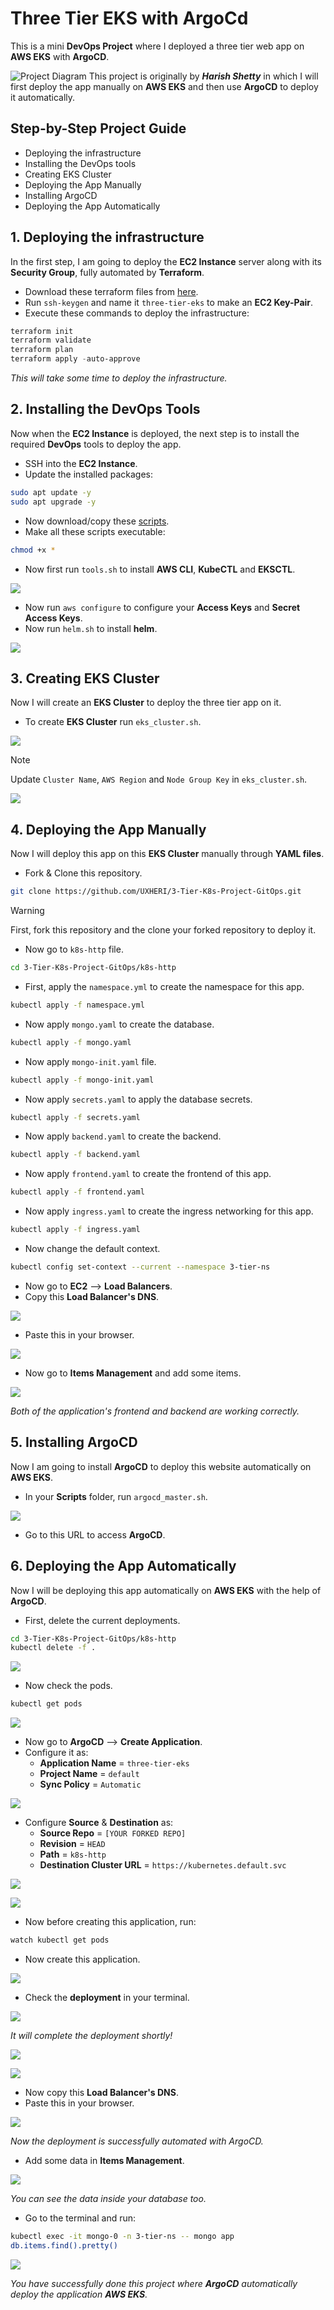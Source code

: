 
# Three Tier EKS with ArgoCd

This is a mini **DevOps Project** where I deployed a three tier web app on **AWS EKS** with **ArgoCD**.

![Project Diagram](https://github.com/UXHERI/DevOps-Projects/blob/main/Three-Tier-AWS-EKS/Images/diagram-export-9-22-2025-4_17_30-PM.png?raw=true)
This project is originally by _**Harish Shetty**_ in which I will first deploy the app manually on **AWS EKS** and then use **ArgoCD** to deploy it automatically.

## Step-by-Step Project Guide

- Deploying the infrastructure
- Installing the DevOps tools
- Creating EKS Cluster
- Deploying the App Manually
- Installing ArgoCD
- Deploying the App Automatically

## 1. Deploying the infrastructure

In the first step, I am going to deploy the **EC2 Instance** server along with its **Security Group**, fully automated by **Terraform**.

- Download these terraform files from [here](https://github.com/UXHERI/DevOps-Projects/tree/main/Three-Tier-AWS-EKS/Terraform).
- Run `ssh-keygen` and name it `three-tier-eks` to make an **EC2 Key-Pair**.
- Execute these commands to deploy the infrastructure:

```powershell
terraform init
terraform validate
terraform plan
terraform apply -auto-approve
```

_This will take some time to deploy the infrastructure._


## 2. Installing the DevOps Tools

Now when the **EC2 Instance** is deployed, the next step is to install the required **DevOps** tools to deploy the app.

- SSH into the **EC2 Instance**.
- Update the installed packages:

```bash
sudo apt update -y
sudo apt upgrade -y
```

- Now download/copy these [scripts](https://github.com/UXHERI/DevOps-Projects/tree/main/Three-Tier-AWS-EKS/Scripts).
- Make all these scripts executable:

```bash
chmod +x *
```

- Now first run `tools.sh` to install **AWS CLI**, **KubeCTL** and **EKSCTL**.

![](https://github.com/UXHERI/DevOps-Projects/blob/main/Three-Tier-AWS-EKS/Images/1.png?raw=true)

- Now run `aws configure` to configure your **Access Keys** and **Secret Access Keys**.
- Now run `helm.sh` to install **helm**.

![](https://github.com/UXHERI/DevOps-Projects/blob/main/Three-Tier-AWS-EKS/Images/2.png?raw=true)

## 3. Creating EKS Cluster

Now I will create an **EKS Cluster** to deploy the three tier app on it.

- To create **EKS Cluster** run `eks_cluster.sh`.

![](https://github.com/UXHERI/DevOps-Projects/blob/main/Three-Tier-AWS-EKS/Images/3.png?raw=true)

> [!NOTE]
> Update `Cluster Name`, `AWS Region` and `Node Group Key` in `eks_cluster.sh`.

![](https://github.com/UXHERI/DevOps-Projects/blob/main/Three-Tier-AWS-EKS/Images/28.png?raw=true)

## 4. Deploying the App Manually

Now I will deploy this app on this **EKS Cluster** manually through **YAML files**.

- Fork & Clone this repository.

```bash
git clone https://github.com/UXHERI/3-Tier-K8s-Project-GitOps.git
```

> [!WARNING]
> First, fork this repository and the clone your forked repository to deploy it.

- Now go to `k8s-http` file.

```bash
cd 3-Tier-K8s-Project-GitOps/k8s-http
```

- First, apply the `namespace.yml` to create the namespace for this app.

```bash
kubectl apply -f namespace.yml
```

- Now apply `mongo.yaml` to create the database.

```bash
kubectl apply -f mongo.yaml
```

- Now apply `mongo-init.yaml` file.

```bash
kubectl apply -f mongo-init.yaml
```

- Now apply `secrets.yaml` to apply the database secrets.

```bash
kubectl apply -f secrets.yaml
```

- Now apply `backend.yaml` to create the backend.

```bash
kubectl apply -f backend.yaml
```

- Now apply `frontend.yaml` to create the frontend of this app.

```bash
kubectl apply -f frontend.yaml
```

- Now apply `ingress.yaml` to create the ingress networking for this app.

```bash
kubectl apply -f ingress.yaml
```

- Now change the default context.

```bash
kubectl config set-context --current --namespace 3-tier-ns
```

- Now go to **EC2** --> **Load Balancers**.
- Copy this **Load Balancer's DNS**.

![](https://github.com/UXHERI/DevOps-Projects/blob/main/Three-Tier-AWS-EKS/Images/8.png?raw=true)

- Paste this in your browser.

![](https://github.com/UXHERI/DevOps-Projects/blob/main/Three-Tier-AWS-EKS/Images/9.png?raw=true)

- Now go to **Items Management** and add some items.

![](https://github.com/UXHERI/DevOps-Projects/blob/main/Three-Tier-AWS-EKS/Images/11.png?raw=true)

_Both of the application's frontend and backend are working correctly._

## 5. Installing ArgoCD

Now I am going to install **ArgoCD** to deploy this website automatically on **AWS EKS**.

- In your **Scripts** folder, run `argocd_master.sh`.

![](https://github.com/UXHERI/DevOps-Projects/blob/main/Three-Tier-AWS-EKS/Images/12.png?raw=true)

- Go to this URL to access **ArgoCD**.

## 6. Deploying the App Automatically

Now I will be deploying this app automatically on **AWS EKS** with the help of **ArgoCD**.

- First, delete the current deployments.

```bash
cd 3-Tier-K8s-Project-GitOps/k8s-http
kubectl delete -f .
```

![](https://github.com/UXHERI/DevOps-Projects/blob/main/Three-Tier-AWS-EKS/Images/14.png?raw=true)

- Now check the pods.

```bash
kubectl get pods
```

![](https://github.com/UXHERI/DevOps-Projects/blob/main/Three-Tier-AWS-EKS/Images/15.png?raw=true)

- Now go to **ArgoCD** --> **Create Application**.
- Configure it as:
    - **Application Name** = `three-tier-eks`
    - **Project Name** = `default`
    - **Sync Policy** = `Automatic`

![](https://github.com/UXHERI/DevOps-Projects/blob/main/Three-Tier-AWS-EKS/Images/16.png?raw=true)

- Configure **Source** & **Destination** as:
    - **Source Repo** = `[YOUR FORKED REPO]`
    - **Revision** = `HEAD`
    - **Path** = `k8s-http`
    - **Destination Cluster URL** = `https://kubernetes.default.svc`

![](https://github.com/UXHERI/DevOps-Projects/blob/main/Three-Tier-AWS-EKS/Images/17.png?raw=true)

![](https://github.com/UXHERI/DevOps-Projects/blob/main/Three-Tier-AWS-EKS/Images/18.png?raw=true)

- Now before creating this application, run:

```bash
watch kubectl get pods
```

- Now create this application.

![](https://github.com/UXHERI/DevOps-Projects/blob/main/Three-Tier-AWS-EKS/Images/20.png?raw=true)

- Check the **deployment** in your terminal.

![](https://github.com/UXHERI/DevOps-Projects/blob/main/Three-Tier-AWS-EKS/Images/21.png?raw=true)

_It will complete the deployment shortly!_

![](https://github.com/UXHERI/DevOps-Projects/blob/main/Three-Tier-AWS-EKS/Images/22.png?raw=true)

![](https://github.com/UXHERI/DevOps-Projects/blob/main/Three-Tier-AWS-EKS/Images/23.png?raw=true)

- Now copy this **Load Balancer's DNS**.
- Paste this in your browser.

![](https://github.com/UXHERI/DevOps-Projects/blob/main/Three-Tier-AWS-EKS/Images/25.png?raw=true)

_Now the deployment is successfully automated with ArgoCD._

- Add some data in **Items Management**.

![](https://github.com/UXHERI/DevOps-Projects/blob/main/Three-Tier-AWS-EKS/Images/26.png?raw=true)

_You can see the data inside your database too._

- Go to the terminal and run:

```bash
kubectl exec -it mongo-0 -n 3-tier-ns -- mongo app
db.items.find().pretty()
```

![](https://github.com/UXHERI/DevOps-Projects/blob/main/Three-Tier-AWS-EKS/Images/27.png?raw=true)

_You have successfully done this project where **ArgoCD** automatically deploy the application **AWS EKS**._
